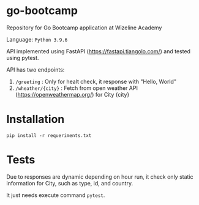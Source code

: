 # go-bootcamp
Repository for Go Bootcamp application at Wizeline Academy

Language:  `Python 3.9.6`

API implemented using FastAPI (https://fastapi.tiangolo.com/) and tested using pytest.

API has two endpoints:
1. `/greeting` : Only for healt check, it response with "Hello, World"
2. `/wheather/{city}` : Fetch from open weather API (https://openweathermap.org/) for City {city}


# Installation
`pip install -r requeriments.txt`

# Tests
Due to responses are dynamic depending on hour run, it check only static information for City, such as type, id, and country.

It just needs execute command `pytest`. 
